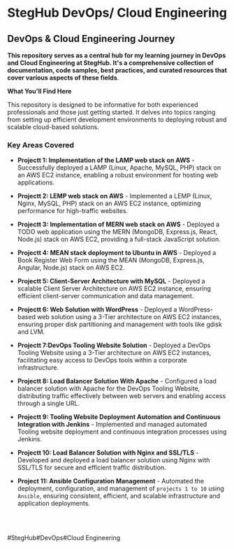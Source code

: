 # StegHub DevOps/ Cloud Engineering

## DevOps & Cloud Engineering Journey

__This repository serves as a central hub for my learning journey in DevOps and Cloud Engineering at StegHub. It's a comprehensive collection of documentation, code samples, best practices, and curated resources that cover various aspects of these fields__.

__What You'll Find Here__

This repository is designed to be informative for both experienced professionals and those just getting started. It delves into topics ranging from setting up efficient development environments to deploying robust and scalable cloud-based solutions.

### Key Areas Covered

- __Projectt 1: Implementation of the LAMP web stack on AWS__ - Successfully deployed a LAMP (Linux, Apache, MySQL, PHP) stack on an AWS EC2 instance, enabling a robust environment for hosting web applications.

- __Projectt 2: LEMP web stack on AWS__ - Implemented a LEMP (Linux, Nginx, MySQL, PHP) stack on an AWS EC2 instance, optimizing performance for high-traffic websites.

- __Projectt 3: Implementation of MERN web stack on AWS__ - Deployed a TODO web application using the MERN (MongoDB, Express.js, React, Node.js) stack on AWS EC2, providing a full-stack JavaScript solution.

- __Projectt 4: MEAN stack deployment to Ubuntu in AWS__ - Deployed a Book Register Web Form using the MEAN (MongoDB, Express.js, Angular, Node.js) stack on AWS EC2.

- __Projectt 5: Client-Server Architecture with MySQL__ - Deployed a scalable Client Server Architecture on AWS EC2 instance, ensuring efficient client-server communication and data management.

- __Projectt 6: Web Solution with WordPress__ - Deployed a WordPress-based web solution using a 3-Tier architecture on AWS EC2 instances, ensuring proper disk partitioning and management with tools like gdisk and LVM.

- __Projectt 7:DevOps Tooling Website Solution__ - Deployed a DevOps Tooling Website using a 3-Tier architecture on AWS EC2 instances, facilitating easy access to DevOps tools within a corporate infrastructure.

- __Projectt 8: Load Balancer Solution With Apache__ - Configured a load balancer solution with Apache for the DevOps Tooling Website, distributing traffic effectively between web servers and enabling access through a single URL.

- __Projectt 9: Tooling Website Deployment Automation and Continuous Integration with Jenkins__ - Implemented and managed automated Tooling website deployment and continuous integration processes using Jenkins.

- __Projectt 10: Load Balancer Solution with Nginx and SSL/TLS__ - Developed and deployed a load balancer solution using Nginx with SSL/TLS for secure and efficient traffic distribution.

- __Project 11: Ansible Configuration Management__ - Automated the deployment, configuration, and management of `projects 1 to 10` using `Ansible`, ensuring consistent, efficient, and scalable infrastructure and application deployments.


<br>
<br>


#StegHub#DevOps#Cloud Engineering

